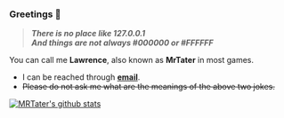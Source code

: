 ### Greetings 👋

> ***There is no place like 127.0.0.1***  
> ***And things are not always #000000 or #FFFFFF***

You can call me **Lawrence**, also known as **MrTater** in most games.
* I can be reached through **[email](lyy000804@gmail.com)**.
* ~~Please do not ask me what are the meanings of the above two jokes.~~

[![MRTater's github stats](https://github-readme-stats.vercel.app/api?username=MRTater&count_private=true&show_icons=true&theme=radical&hide=issues)](https://github.com/anuraghazra/github-readme-stats)

<!--
[![Top Langs](https://github-readme-stats.vercel.app/api/top-langs/?username=MRTater&show_icons=true&layout=compact)](https://github.com/anuraghazra/github-readme-stats)


**MRTater/MRTater** is a ✨ _special_ ✨ repository because its `README.md` (this file) appears on your GitHub profile.

Here are some ideas to get you started:

- 🔭 I’m currently working on ...
- 🌱 I’m currently learning ...
- 👯 I’m looking to collaborate on ...
- 🤔 I’m looking for help with ...
- 💬 Ask me about ...
- 📫 How to reach me: ...
- 😄 Pronouns: ...
- ⚡ Fun fact: ...
-->
